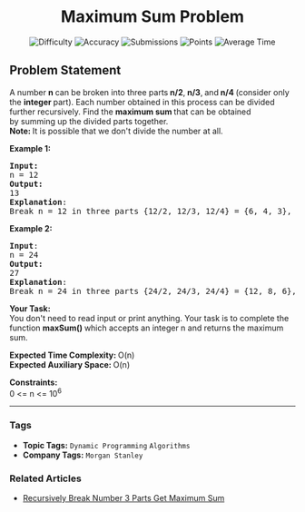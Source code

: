 <h1 align="center">Maximum Sum Problem</h1>

<p align="center">
  <img alt="Difficulty" title="Difficulty" src="https://custom-icon-badges.demolab.com/badge/Difficulty: Easy-1F222E?style=for-the-badge&logoColor=white&logo=fire"/>
  <img alt="Accuracy" title="Accuracy" src="https://custom-icon-badges.demolab.com/badge/Accuracy: 57.09%25-1F222E?style=for-the-badge&logoColor=white&logo=target"/>
  <img alt="Submissions" title="Submissions" src="https://custom-icon-badges.demolab.com/badge/Submissions: 59K+-1F222E?style=for-the-badge&logoColor=white&logo=repo"/>
  <img alt="Points" title="Points" src="https://custom-icon-badges.demolab.com/badge/Points: 2-1F222E?style=for-the-badge&logoColor=white&logo=award"/>
  <img alt="Average Time" title="Average Time" src="https://custom-icon-badges.demolab.com/badge/Average%20Time: N/A-1F222E?style=for-the-badge&logoColor=white&logo=clock"/>
</p>

## Problem Statement

A number <b>n </b>can be broken into three parts<b> n/2</b>,<b> n/3</b>,<b> </b>and<b> n/4 </b>(consider only the <b>integer </b>part). Each number obtained in this process can be divided further recursively. Find the <b>maximum sum </b>that can be obtained by summing up the divided parts together.<br><b>Note: </b>It is possible that we don't divide the number at all.

<b>Example 1:</b>

<pre><b>Input:</b>
n = 12
<b>Output:</b> <br>13
<b>Explanation</b>: <br>Break n = 12 in three parts {12/2, 12/3, 12/4} = {6, 4, 3}, now current sum is = (6 + 4 + 3) = 13. Further breaking 6, 4 and 3 into parts will produce sum less than or equal to 6, 4 and 3 respectively.
</pre>

<b>Example 2:</b>

<pre><b>Input</b>:
n = 24
<b>Output:</b> <br>27
<b>Explanation</b>: <br>Break n = 24 in three parts {24/2, 24/3, 24/4} = {12, 8, 6}, now current sum is = (12 + 8 + 6) = 26 . But recursively breaking 12 would produce value 13. So our maximum sum is 13 + 8 + 6 = 27.
</pre>

<b>Your Task:</b><br>You don't need to read input or print anything. Your task is to complete the function <b>maxSum() </b>which accepts an integer n and returns the maximum sum.<br>

<b>Expected Time Complexity: </b>O(n)<br><b>Expected Auxiliary Space: </b>O(n)

<b>Constraints:</b><br>0 <= n <= 10<sup>6</sup>


<hr>

### Tags
- **Topic Tags:** `Dynamic Programming` `Algorithms`
- **Company Tags:** `Morgan Stanley`

### Related Articles
- [Recursively Break Number 3 Parts Get Maximum Sum](https://www.geeksforgeeks.org/recursively-break-number-3-parts-get-maximum-sum/)
